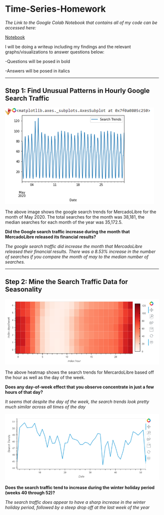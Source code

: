 # Time-Series-Homework

*The Link to the Google Colab Notebook that contains all of my code can be accessed here:*

[Notebook](https://colab.research.google.com/drive/1hGwWsQIt3ZfAu3XaDD6_Hgu0P9xDJt6R#scrollTo=pt-JEuuIiGuE)
>
I will be doing a writeup including my findings and the relevant graphs/visualizations to answer questions below:
>
-Questions will be posed in bold
>
-Answers will be posed in italics

---

## Step 1: Find Unusual Patterns in Hourly Google Search Traffic
![may_2020](Images/may_2020data.PNG)
>
The above image shows the google search trends for MercadoLibre for the month of May 2020. The total searches for the month was 38,181, the median searches for each month of the year was 35,172.5. 

**Did the Google search traffic increase during the month that MercadoLibre released its financial results?**
>
*The google search traffic did increase the month that MercadoLibre released their financial results. There was a 8.53% increase in the number of searches if you compare the month of may to the median number of searches.*

---

## Step 2: Mine the Search Traffic Data for Seasonality
![heatmap](Images/heatmap.PNG)
>
The above heatmap shows the search trends for MercardoLibre based off the hour as well as the day of the week.
>
**Does any day-of-week effect that you observe concentrate in just a few hours of that day?**
>
*It seems that despite the day of the week, the search trends look pretty much similar across all times of the day*
>
![mean_by_week](Images/mean_by_week.PNG)
>
**Does the search traffic tend to increase during the winter holiday period (weeks 40 through 52)?**
>
*The search traffic does appear to have a sharp increase in the winter holiday period, followed by a steep drop off at the last week of the year*